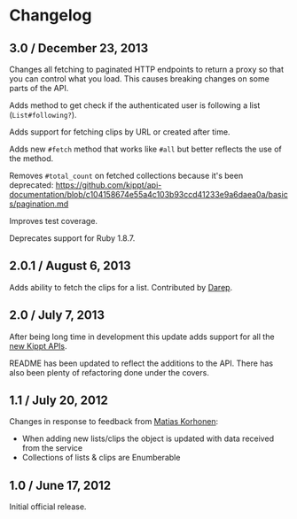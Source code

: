 # Changelog

## 3.0 / December 23, 2013

Changes all fetching to paginated HTTP endpoints to return a proxy so that you can control
what you load. This causes breaking changes on some parts of the API.

Adds method to get check if the authenticated user is following a list (`List#following?`).

Adds support for fetching clips by URL or created after time.

Adds new `#fetch` method that works like `#all` but better reflects the use of the method.

Removes `#total_count` on fetched collections because it's been deprecated:
https://github.com/kippt/api-documentation/blob/c104158674e55a4c103b93ccd41233e9a6daea0a/basics/pagination.md

Improves test coverage.

Deprecates support for Ruby 1.8.7.

## 2.0.1 / August 6, 2013

Adds ability to fetch the clips for a list. Contributed by [Darep](https://github.com/Darep).

## 2.0 / July 7, 2013

After being long time in development this update adds support for all the
[new Kippt APIs](http://blog.kippt.com/2013/04/10/say-hi-to-api-and-apps/).

README has been updated to reflect the additions to the API. There has also
been plenty of refactoring done under the covers.

## 1.1 / July 20, 2012

Changes in response to feedback from [Matias Korhonen](https://github.com/k33l0r):

* When adding new lists/clips the object is updated with data received from the service
* Collections of lists & clips are Enumberable

## 1.0 / June 17, 2012

Initial official release.
